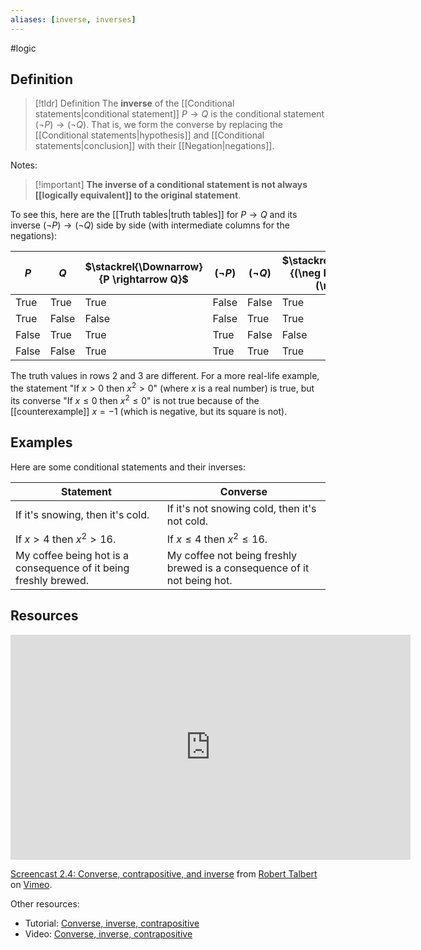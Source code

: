 ```yaml
---
aliases: [inverse, inverses]
--- 
```


#logic

## Definition 

> [!tldr] Definition
> The **inverse** of the [[Conditional statements|conditional statement]] $P \rightarrow Q$ is the conditional statement $(\neg P) \rightarrow (\neg Q)$. That is, we form the converse by replacing the [[Conditional statements|hypothesis]] and [[Conditional statements|conclusion]] with their [[Negation|negations]]. 

Notes: 

> [!important] **The inverse of a conditional statement is not always  [[logically equivalent]] to the original statement**. 
> 

To see this, here are the [[Truth tables|truth tables]] for $P \rightarrow Q$ and its inverse $(\neg P) \rightarrow (\neg Q)$ side by side (with intermediate columns for the negations): 

| $P$   | $Q$   | $\stackrel{\Downarrow}{P \rightarrow Q}$ | $(\neg P)$ | $(\neg Q)$ | $\stackrel{\Downarrow}{(\neg P) \rightarrow (\neg Q)}$ |
| ----- | ----- | ----------------- | ----------------- | ------- | ------ | 
| True  | True  | True              | False              | False | True | 
| True  | False | False             | False          | True | True
| False | True  | True              | True         | False | False
| False | False | True              | True                  | True | True 

The truth values in rows 2 and 3 are different. For a more real-life example, the statement "If $x > 0$ then $x^2 > 0$" (where $x$ is a real number) is true, but its converse "If $x \leq 0$ then $x^2 \leq  0$" is not true because of the [[counterexample]] $x = -1$ (which is negative, but its square is not). 

## Examples

Here are some conditional statements and their inverses: 

| Statement                        | Converse                         |
| -------------------------------- | -------------------------------- |
| If it's snowing, then it's cold. | If it's not snowing cold, then it's not cold. |
| If $x > 4$ then $x^2 > 16$.      | If $x \leq 4$ then $x^2 \leq 16$.      |
| My coffee being hot is a consequence of it being freshly brewed. | My coffee not being freshly brewed is a consequence of it not being hot. |                                  |                                  |

## Resources 

<iframe src="https://player.vimeo.com/video/588861844?h=3596e8dbfd" width="640" height="360" frameborder="0" allow="autoplay; fullscreen; picture-in-picture" allowfullscreen></iframe>
<p><a href="https://vimeo.com/588861844">Screencast 2.4: Converse, contrapositive, and inverse</a> from <a href="https://vimeo.com/user132700952">Robert Talbert</a> on <a href="https://vimeo.com">Vimeo</a>.</p>

Other resources: 
- Tutorial: [Converse, inverse, contrapositive](https://www.varsitytutors.com/hotmath/hotmath_help/topics/converse-inverse-contrapositive)
- Video: [Converse, inverse, contrapositive](https://www.mometrix.com/academy/converse-inverse-and-contrapositive/)

